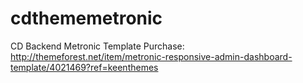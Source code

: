 # cdthememetronic
CD  Backend Metronic Template
Purchase: http://themeforest.net/item/metronic-responsive-admin-dashboard-template/4021469?ref=keenthemes
